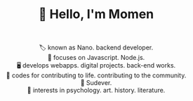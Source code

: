 <!--### Hi there 👋-->

<h1 align='center'>👋 Hello, I'm Momen</h1><br>
<p align='center'>
🏷 known as Nano. backend developer.<br>
🧠 focuses on Javascript. Node.js.<br>
🖥 develops webapps. digital projects. back-end works.<br>
💪 codes for contributing to life. contributing to the community.<br>
💙 Sudever. <br>
🧩 interests in psychology. art. history. literature.<br>


<!--Hi I'm Momen a backend developer-->

<!-- I'm an enthusiastic Software Engineer, who spend most of his time programming in JavaScript and Node.js. I'm constantly forward the enrichment of my knowledge and the exploration of new technologies. Moreover, I truly believe in the Open Source philosophy and I will always be passionate about technology.
-->

<!--
**MomenNano/MomenNano** is a ✨ _special_ ✨ repository because its `README.md` (this file) appears on your GitHub profile.

Here are some ideas to get you started:

- 🔭 I’m currently working on ...
- 🌱 I’m currently learning ...
- 👯 I’m looking to collaborate on ...
- 🤔 I’m looking for help with ...
- 💬 Ask me about ...
- 📫 How to reach me: ...
- 😄 Pronouns: ...
- ⚡ Fun fact: ...
-->
